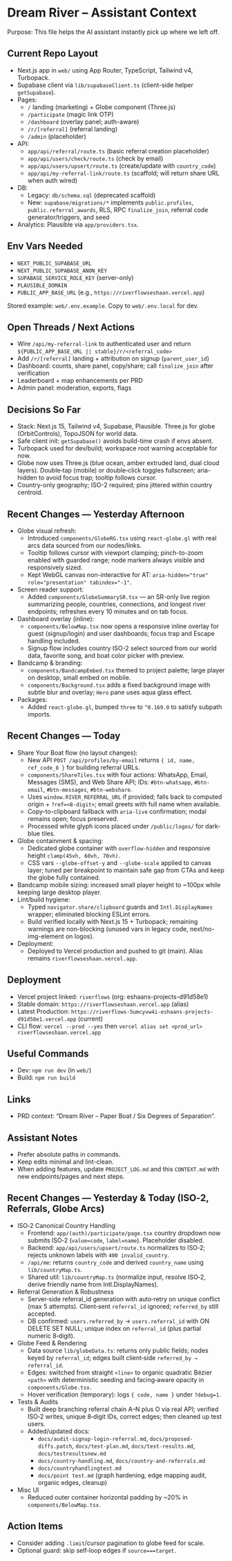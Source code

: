 # Dream River – Assistant Context

Purpose: This file helps the AI assistant instantly pick up where we left off.

## Current Repo Layout
- Next.js app in `web/` using App Router, TypeScript, Tailwind v4, Turbopack.
- Supabase client via `lib/supabaseClient.ts` (client-side helper `getSupabase`).
- Pages:
  - `/` landing (marketing) + Globe component (Three.js)
  - `/participate` (magic link OTP)
  - `/dashboard` (overlay panel; auth-aware)
  - `/r/[referral]` (referral landing)
  - `/admin` (placeholder)
- API:
  - `app/api/referral/route.ts` (basic referral creation placeholder)
  - `app/api/users/check/route.ts` (check by email)
  - `app/api/users/upsert/route.ts` (create/update with `country_code`)
  - `app/api/my-referral-link/route.ts` (scaffold; will return share URL when auth wired)
- DB:
  - Legacy: `db/schema.sql` (deprecated scaffold)
  - New: `supabase/migrations/*` implements `public.profiles`, `public.referral_awards`, RLS, RPC `finalize_join`, referral code generator/triggers, and seed
- Analytics: Plausible via `app/providers.tsx`.

## Env Vars Needed
- `NEXT_PUBLIC_SUPABASE_URL`
- `NEXT_PUBLIC_SUPABASE_ANON_KEY`
- `SUPABASE_SERVICE_ROLE_KEY` (server-only)
- `PLAUSIBLE_DOMAIN`
- `PUBLIC_APP_BASE_URL` (e.g., `https://riverflowseshaan.vercel.app`)

Stored example: `web/.env.example`. Copy to `web/.env.local` for dev.

## Open Threads / Next Actions
- Wire `/api/my-referral-link` to authenticated user and return `${PUBLIC_APP_BASE_URL || stable}/r/<referral_code>`
- Add `/r/[referral]` landing + attribution on signup (`parent_user_id`)
- Dashboard: counts, share panel, copy/share; call `finalize_join` after verification
- Leaderboard + map enhancements per PRD
- Admin panel: moderation, exports, flags

## Decisions So Far
- Stack: Next.js 15, Tailwind v4, Supabase, Plausible. Three.js for globe (OrbitControls), TopoJSON for world data.
- Safe client init: `getSupabase()` avoids build-time crash if envs absent.
- Turbopack used for dev/build; workspace root warning acceptable for now.
- Globe now uses Three.js (blue ocean, amber extruded land, dual cloud layers). Double‑tap (mobile) or double‑click toggles fullscreen; aria-hidden to avoid focus trap; tooltip follows cursor.
- Country-only geography; ISO-2 required; pins jittered within country centroid.

## Recent Changes — Yesterday Afternoon
- Globe visual refresh:
  - Introduced `components/GlobeRG.tsx` using `react-globe.gl` with real arcs data sourced from our nodes/links.
  - Tooltip follows cursor with viewport clamping; pinch-to-zoom enabled with guarded range; node markers always visible and responsively sized.
  - Kept WebGL canvas non-interactive for AT: `aria-hidden="true" role="presentation" tabindex="-1"`.
- Screen reader support:
  - Added `components/GlobeSummarySR.tsx` — an SR-only live region summarizing people, countries, connections, and longest river endpoints; refreshes every 10 minutes and on tab focus.
- Dashboard overlay (inline):
  - `components/BelowMap.tsx` now opens a responsive inline overlay for guest (signup/login) and user dashboards; focus trap and Escape handling included.
  - Signup flow includes country ISO-2 select sourced from our world data, favorite song, and boat color picker with preview.
- Bandcamp & branding:
  - `components/BandcampEmbed.tsx` themed to project palette; large player on desktop, small embed on mobile.
  - `components/Background.tsx` adds a fixed background image with subtle blur and overlay; `Hero` pane uses aqua glass effect.
- Packages:
  - Added `react-globe.gl`, bumped `three` to `^0.169.0` to satisfy subpath imports.

## Recent Changes — Today
- Share Your Boat flow (no layout changes):
  - New API `POST /api/profiles/by-email` returns `{ id, name, ref_code_8 }` for building referral URLs.
  - `components/ShareTiles.tsx` with four actions: WhatsApp, Email, Messages (SMS), and Web Share API; IDs: `#btn-whatsapp`, `#btn-email`, `#btn-messages`, `#btn-webshare`.
  - Uses `window.RIVER_REFERRAL_URL` if provided; falls back to computed origin + `?ref=<8‑digit>`; email greets with full name when available.
  - Copy-to-clipboard fallback with `aria-live` confirmation; modal remains open; focus preserved.
  - Processed white glyph icons placed under `/public/logos/` for dark-blue tiles.
- Globe containment & spacing:
  - Dedicated globe container with `overflow-hidden` and responsive height `clamp(45vh, 60vh, 70vh)`.
  - CSS vars `--globe-offset-y` and `--globe-scale` applied to canvas layer; tuned per breakpoint to maintain safe gap from CTAs and keep the globe fully contained.
- Bandcamp mobile sizing: increased small player height to ~100px while keeping large desktop player.
- Lint/build hygiene:
  - Typed `navigator.share/clipboard` guards and `Intl.DisplayNames` wrapper; eliminated blocking ESLint errors.
  - Build verified locally with Next.js 15 + Turbopack; remaining warnings are non-blocking (unused vars in legacy code, next/no-img-element on logos).
- Deployment:
  - Deployed to Vercel production and pushed to git (main). Alias remains `riverflowseshaan.vercel.app`.

## Deployment
- Vercel project linked: `riverflows` (org: eshaans-projects-d91d58e1)
- Stable domain: `https://riverflowseshaan.vercel.app` (alias)
- Latest Production: `https://riverflows-5umcyvw4i-eshaans-projects-d91d58e1.vercel.app` (current)
- CLI flow: `vercel --prod --yes` then `vercel alias set <prod_url> riverflowseshaan.vercel.app`

## Useful Commands
- Dev: `npm run dev` (in `web/`)
- Build: `npm run build`

## Links
- PRD context: “Dream River – Paper Boat / Six Degrees of Separation”.

## Assistant Notes
- Prefer absolute paths in commands.
- Keep edits minimal and lint-clean.
- When adding features, update `PROJECT_LOG.md` and this `CONTEXT.md` with new endpoints/pages and next steps.


## Recent Changes — Yesterday & Today (ISO‑2, Referrals, Globe Arcs)
- ISO‑2 Canonical Country Handling
  - Frontend: `app/(auth)/participate/page.tsx` country dropdown now submits ISO‑2 (`value=code`, `label=name`). Placeholder disabled.
  - Backend: `app/api/users/upsert/route.ts` normalizes to ISO‑2; rejects unknown labels with `400 invalid_country`.
  - `/api/me`: returns `country_code` and derived `country_name` using `lib/countryMap.ts`.
  - Shared util: `lib/countryMap.ts` (normalize input, resolve ISO‑2, derive friendly name from Intl.DisplayNames).
- Referral Generation & Robustness
  - Server‑side referral_id generation with auto‑retry on unique conflict (max 5 attempts). Client‑sent `referral_id` ignored; `referred_by` still accepted.
  - DB confirmed: `users.referred_by` → `users.referral_id` with ON DELETE SET NULL; unique index on `referral_id` (plus partial numeric 8‑digit).
- Globe Feed & Rendering
  - Data source `lib/globeData.ts`: returns only public fields; nodes keyed by `referral_id`; edges built client‑side `referred_by → referral_id`.
  - Edges: switched from straight `<line>` to organic quadratic Bézier `<path>` with deterministic seeding and facing‑aware opacity in `components/Globe.tsx`.
  - Hover verification (temporary): logs `{ code, name }` under `?debug=1`.
- Tests & Audits
  - Built deep branching referral chain A–N plus O via real API; verified ISO‑2 writes, unique 8‑digit IDs, correct edges; then cleaned up test users.
  - Added/updated docs:
    - `docs/audit-signup-login-referral.md`, `docs/proposed-diffs.patch`, `docs/test-plan.md`, `docs/test-results.md`, `docs/testresultsnew.md`
    - `docs/country-handling.md`, `docs/country-and-referrals.md`
    - `docs/countryhandlingtest.md`
    - `docs/point test.md` (graph hardening, edge mapping audit, organic edges, cleanup)
- Misc UI
  - Reduced outer container horizontal padding by ~20% in `components/BelowMap.tsx`.

## Action Items
- Consider adding `.limit`/cursor pagination to globe feed for scale.
- Optional guard: skip self‑loop edges if `source===target`.


